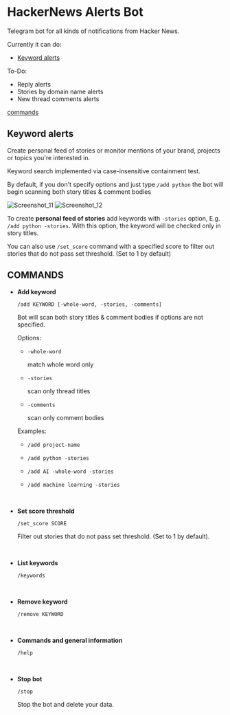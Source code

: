 # HackerNews Alerts Bot
Telegram bot for all kinds of notifications from Hacker News.

Currently it can do:

- [Keyword alerts](https://github.com/lawxls/HackerNews-personalized/tree/commands-2.0#keyword-alerts)

To-Do:
- Reply alerts
- Stories by domain name alerts
- New thread comments alerts

[commands](https://github.com/lawxls/HackerNews-personalized/tree/commands-2.0#commands)

## Keyword alerts
Create personal feed of stories or monitor mentions of your brand, projects or topics you're interested in.

Keyword search implemented via case-insensitive containment test.

By default, if you don't specify options and just type ```/add python``` the bot will begin scanning both story titles & comment bodies

![Screenshot_11](https://user-images.githubusercontent.com/76647266/207441549-4617e1c9-bdb6-41f9-8e91-cd93ce7d025e.png)
![Screenshot_12](https://user-images.githubusercontent.com/76647266/207441488-cf3baad1-dc21-4a29-955a-48aed2f1a30f.png)

To create **personal feed of stories** add keywords with ```-stories``` option, E.g. ```/add python -stories```. With this option, the keyword will be checked only in story titles.

You can also use `/set_score` command with a specified score to filter out stories that do not pass set threshold. (Set to 1 by default)

## COMMANDS
- **Add keyword**

  ```/add KEYWORD [-whole-word, -stories, -comments]```

  Bot will scan both story titles & comment bodies if options are not specified.

  Options:

    - ```-whole-word```

      match whole word only

    - ```-stories```

      scan only thread titles

    - ```-comments```

      scan only comment bodies

  Examples:

    - ```/add project-name```

    - ```/add python -stories```

    - ```/add AI -whole-word -stories```

    - ```/add machine learning -stories```

<br/>

- **Set score threshold**

  ```/set_score SCORE```

  Filter out stories that do not pass set threshold. (Set to 1 by default).

<br/>

- **List keywords**

  ```/keywords```

<br/>

- **Remove keyword**

  ```/remove KEYWORD```

<br/>

- **Commands and general information**

  ```/help```

<br/>

- **Stop bot**

  ```/stop```

  Stop the bot and delete your data.
